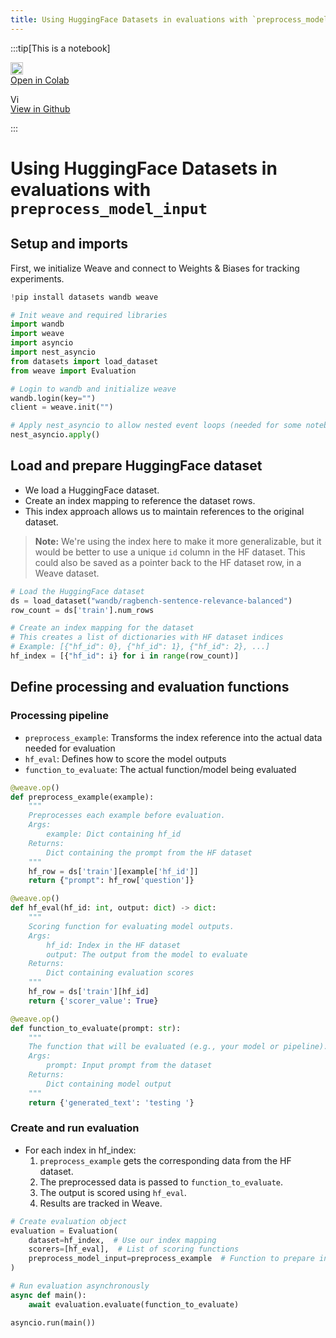 ```yaml
---
title: Using HuggingFace Datasets in evaluations with `preprocess_model_input`
---
```



:::tip[This is a notebook]

<a href="https://colab.research.google.com/github/wandb/weave/blob/master/docs/./notebooks/hf_dataset_evals.ipynb" target="_blank" rel="noopener noreferrer" class="navbar__item navbar__link button button--secondary button--med margin-right--sm notebook-cta-button"><div><img src="https://upload.wikimedia.org/wikipedia/commons/archive/d/d0/20221103151430%21Google_Colaboratory_SVG_Logo.svg" alt="Open In Colab" height="20px" /><div>Open in Colab</div></div></a>

<a href="https://github.com/wandb/weave/blob/master/docs/./notebooks/hf_dataset_evals.ipynb" target="_blank" rel="noopener noreferrer" class="navbar__item navbar__link button button--secondary button--med margin-right--sm notebook-cta-button"><div><img src="https://upload.wikimedia.org/wikipedia/commons/9/91/Octicons-mark-github.svg" alt="View in Github" height="15px" /><div>View in Github</div></div></a>

:::



# Using HuggingFace Datasets in evaluations with `preprocess_model_input`

## Setup and imports
First, we initialize Weave and connect to Weights & Biases for tracking experiments.


```python
!pip install datasets wandb weave
```


```python
# Init weave and required libraries
import wandb
import weave
import asyncio
import nest_asyncio
from datasets import load_dataset
from weave import Evaluation

# Login to wandb and initialize weave
wandb.login(key="")
client = weave.init("")

# Apply nest_asyncio to allow nested event loops (needed for some notebook environments)
nest_asyncio.apply()
```

## Load and prepare HuggingFace dataset

- We load a HuggingFace dataset.
- Create an index mapping to reference the dataset rows.
- This index approach allows us to maintain references to the original dataset.

> **Note:**
We're using the index here to make it more generalizable, but it would be better to use a unique `id` column in the HF dataset.
This could also be saved as a pointer back to the HF dataset row, in a Weave dataset.


```python
# Load the HuggingFace dataset
ds = load_dataset("wandb/ragbench-sentence-relevance-balanced")
row_count = ds['train'].num_rows

# Create an index mapping for the dataset
# This creates a list of dictionaries with HF dataset indices
# Example: [{"hf_id": 0}, {"hf_id": 1}, {"hf_id": 2}, ...]
hf_index = [{"hf_id": i} for i in range(row_count)]
```

## Define processing and evaluation functions

### Processing pipeline
- `preprocess_example`: Transforms the index reference into the actual data needed for evaluation
- `hf_eval`: Defines how to score the model outputs
- `function_to_evaluate`: The actual function/model being evaluated


```python
@weave.op()
def preprocess_example(example):
    """
    Preprocesses each example before evaluation.
    Args:
        example: Dict containing hf_id
    Returns:
        Dict containing the prompt from the HF dataset
    """
    hf_row = ds['train'][example['hf_id']]
    return {"prompt": hf_row['question']}

@weave.op()
def hf_eval(hf_id: int, output: dict) -> dict:
    """
    Scoring function for evaluating model outputs.
    Args:
        hf_id: Index in the HF dataset
        output: The output from the model to evaluate
    Returns:
        Dict containing evaluation scores
    """
    hf_row = ds['train'][hf_id]
    return {'scorer_value': True}

@weave.op()
def function_to_evaluate(prompt: str):
    """
    The function that will be evaluated (e.g., your model or pipeline).
    Args:
        prompt: Input prompt from the dataset
    Returns:
        Dict containing model output
    """
    return {'generated_text': 'testing '}
```

### Create and run evaluation

- For each index in hf_index:
  1. `preprocess_example` gets the corresponding data from the HF dataset.
  2. The preprocessed data is passed to `function_to_evaluate`.
  3. The output is scored using `hf_eval`.
  4. Results are tracked in Weave.


```python
# Create evaluation object
evaluation = Evaluation(
    dataset=hf_index,  # Use our index mapping
    scorers=[hf_eval],  # List of scoring functions
    preprocess_model_input=preprocess_example  # Function to prepare inputs
)

# Run evaluation asynchronously
async def main():
    await evaluation.evaluate(function_to_evaluate)

asyncio.run(main())
```
